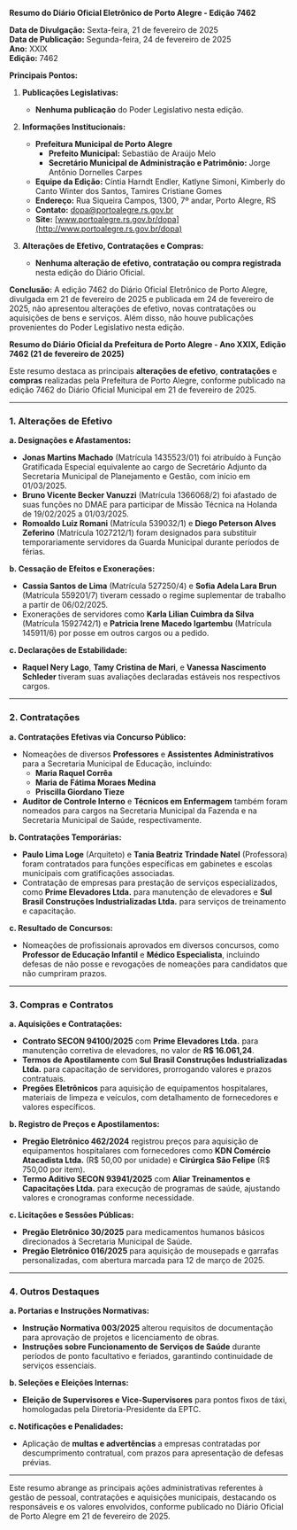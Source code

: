 **Resumo do Diário Oficial Eletrônico de Porto Alegre - Edição 7462**

**Data de Divulgação:** Sexta-feira, 21 de fevereiro de 2025  
**Data de Publicação:** Segunda-feira, 24 de fevereiro de 2025  
**Ano:** XXIX  
**Edição:** 7462

**Principais Pontos:**

1. **Publicações Legislativas:**
   - **Nenhuma publicação** do Poder Legislativo nesta edição.

2. **Informações Institucionais:**
   - **Prefeitura Municipal de Porto Alegre**
     - **Prefeito Municipal:** Sebastião de Araújo Melo
     - **Secretário Municipal de Administração e Patrimônio:** Jorge Antônio Dornelles Carpes
   - **Equipe da Edição:** Cíntia Harndt Endler, Katlyne Simoni, Kimberly do Canto Winter dos Santos, Tamires Cristiane Gomes
   - **Endereço:** Rua Siqueira Campos, 1300, 7º andar, Porto Alegre, RS
   - **Contato:** dopa@portoalegre.rs.gov.br
   - **Site:** [www.portoalegre.rs.gov.br/dopa](http://www.portoalegre.rs.gov.br/dopa)

3. **Alterações de Efetivo, Contratações e Compras:**
   - **Nenhuma alteração de efetivo, contratação ou compra registrada** nesta edição do Diário Oficial.

**Conclusão:**
A edição 7462 do Diário Oficial Eletrônico de Porto Alegre, divulgada em 21 de fevereiro de 2025 e publicada em 24 de fevereiro de 2025, não apresentou alterações de efetivo, novas contratações ou aquisições de bens e serviços. Além disso, não houve publicações provenientes do Poder Legislativo nesta edição.

**Resumo do Diário Oficial da Prefeitura de Porto Alegre - Ano XXIX, Edição 7462 (21 de fevereiro de 2025)**

Este resumo destaca as principais **alterações de efetivo**, **contratações** e **compras** realizadas pela Prefeitura de Porto Alegre, conforme publicado na edição 7462 do Diário Oficial Municipal em 21 de fevereiro de 2025.

---

### 1. Alterações de Efetivo

**a. Designações e Afastamentos:**
- **Jonas Martins Machado** (Matrícula 1435523/01) foi atribuído à Função Gratificada Especial equivalente ao cargo de Secretário Adjunto da Secretaria Municipal de Planejamento e Gestão, com início em 01/03/2025.
- **Bruno Vicente Becker Vanuzzi** (Matrícula 1366068/2) foi afastado de suas funções no DMAE para participar de Missão Técnica na Holanda de 19/02/2025 a 01/03/2025.
- **Romoaldo Luiz Romani** (Matrícula 539032/1) e **Diego Peterson Alves Zeferino** (Matrícula 1027212/1) foram designados para substituir temporariamente servidores da Guarda Municipal durante períodos de férias.

**b. Cessação de Efeitos e Exonerações:**
- **Cassia Santos de Lima** (Matrícula 527250/4) e **Sofia Adela Lara Brun** (Matrícula 559201/7) tiveram cessado o regime suplementar de trabalho a partir de 06/02/2025.
- Exonerações de servidores como **Karla Lilian Cuimbra da Silva** (Matrícula 1592742/1) e **Patricia Irene Macedo Igartembu** (Matrícula 145911/6) por posse em outros cargos ou a pedido.

**c. Declarações de Estabilidade:**
- **Raquel Nery Lago**, **Tamy Cristina de Mari**, e **Vanessa Nascimento Schleder** tiveram suas avaliações declaradas estáveis nos respectivos cargos.

---

### 2. Contratações

**a. Contratações Efetivas via Concurso Público:**
- Nomeações de diversos **Professores** e **Assistentes Administrativos** para a Secretaria Municipal de Educação, incluindo:
  - **Maria Raquel Corrêa**
  - **Maria de Fátima Moraes Medina**
  - **Priscilla Giordano Tieze**
- **Auditor de Controle Interno** e **Técnicos em Enfermagem** também foram nomeados para cargos na Secretaria Municipal da Fazenda e na Secretaria Municipal de Saúde, respectivamente.

**b. Contratações Temporárias:**
- **Paulo Lima Loge** (Arquiteto) e **Tania Beatriz Trindade Natel** (Professora) foram contratados para funções específicas em gabinetes e escolas municipais com gratificações associadas.
- Contratação de empresas para prestação de serviços especializados, como **Prime Elevadores Ltda.** para manutenção de elevadores e **Sul Brasil Construções Industrializadas Ltda.** para serviços de treinamento e capacitação.

**c. Resultado de Concursos:**
- Nomeações de profissionais aprovados em diversos concursos, como **Professor de Educação Infantil** e **Médico Especialista**, incluindo defesas de não posse e revogações de nomeações para candidatos que não cumpriram prazos.

---

### 3. Compras e Contratos

**a. Aquisições e Contratações:**
- **Contrato SECON 94100/2025** com **Prime Elevadores Ltda.** para manutenção corretiva de elevadores, no valor de **R$ 16.061,24**.
- **Termos de Apostilamento** com **Sul Brasil Construções Industrializadas Ltda.** para capacitação de servidores, prorrogando valores e prazos contratuais.
- **Pregões Eletrônicos** para aquisição de equipamentos hospitalares, materiais de limpeza e veículos, com detalhamento de fornecedores e valores específicos.

**b. Registro de Preços e Apostilamentos:**
- **Pregão Eletrônico 462/2024** registrou preços para aquisição de equipamentos hospitalares com fornecedores como **KDN Comércio Atacadista Ltda.** (R$ 50,00 por unidade) e **Cirúrgica São Felipe** (R$ 750,00 por item).
- **Termo Aditivo SECON 93941/2025** com **Aliar Treinamentos e Capacitações Ltda.** para execução de programas de saúde, ajustando valores e cronogramas conforme necessidade.

**c. Licitações e Sessões Públicas:**
- **Pregão Eletrônico 30/2025** para medicamentos humanos básicos direcionados à Secretaria Municipal de Saúde.
- **Pregão Eletrônico 016/2025** para aquisição de mousepads e garrafas personalizadas, com abertura marcada para 12 de março de 2025.

---

### 4. Outros Destaques

**a. Portarias e Instruções Normativas:**
- **Instrução Normativa 003/2025** alterou requisitos de documentação para aprovação de projetos e licenciamento de obras.
- **Instruções sobre Funcionamento de Serviços de Saúde** durante períodos de ponto facultativo e feriados, garantindo continuidade de serviços essenciais.

**b. Seleções e Eleições Internas:**
- **Eleição de Supervisores e Vice-Supervisores** para pontos fixos de táxi, homologadas pela Diretoria-Presidente da EPTC.

**c. Notificações e Penalidades:**
- Aplicação de **multas e advertências** a empresas contratadas por descumprimento contratual, com prazos para apresentação de defesas prévias.

---

Este resumo abrange as principais ações administrativas referentes à gestão de pessoal, contratações e aquisições municipais, destacando os responsáveis e os valores envolvidos, conforme publicado no Diário Oficial de Porto Alegre em 21 de fevereiro de 2025.